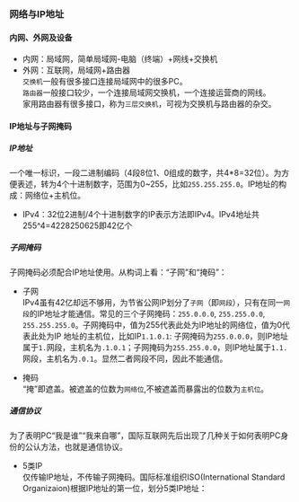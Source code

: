 

### 网络与IP地址
#### 内网、外网及设备
- 内网：局域网，简单局域网-电脑（终端）+网线+交换机 
- 外网：互联网，局域网+路由器   
`交换机`一般有很多接口连接局域网中的很多PC。    
`路由器`一般接口较少，一个连接局域网交换机，一个连接运营商的网线。  
家用路由器有很多接口，称为`三层交换机`，可视为交换机与路由器的杂交。   

#### IP地址与子网掩码
##### IP地址
一个唯一标识，一段二进制编码（4段8位1、0组成的数字，共4\*8=32位）。为方便表述，转为4个十进制数字，范围为0~255，比如`255.255.255.0`。IP地址的构成：网络位+主机位。  
- IPv4：32位2进制/4个十进制数字的IP表示方法即IPv4。IPv4地址共255^4=4228250625即42亿个

##### 子网掩码
子网掩码必须配合IP地址使用。从构词上看：“子网”和“掩码”：  

- 子网  
IPv4虽有42亿却远不够用，为节省公网IP划分了`子网`（即`网段`），只有在同一`网段`的IP地址才能通信。常见的三个子网掩码：`255.0.0.0`, `255.255.0.0`, `255.255.255.0`。子网掩码中，值为255代表此处为IP地址的网络位，值为0代表此处为IP 地址的主机位，比如IP`1.1.0.1`: 子网掩码为`255.0.0.0`，则IP地址属于`1.`网段，主机名为`.1.0.1`；子网掩码为`255.255.0.0`，则IP地址属于`1.1.`网段，主机名为`.0.1`。显然二者网段不同，因此不能通信。  

- 掩码  
“掩”即遮盖。被遮盖的位数为`网络位`,不被遮盖而暴露出的位数为`主机位`。  


##### 通信协议
为了表明PC“我是谁”“我来自哪”，国际互联网先后出现了几种关于如何表明PC身份的公认方法，也就是通信协议。
- 5类IP  
仅传输IP地址，不传输子网掩码。国际标准组织ISO(International Standard Organizaion)根据IP地址的第一位，划分5类IP地址：










